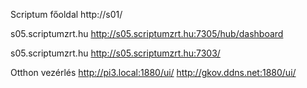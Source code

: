 Scriptum főoldal
http://s01/

s05.scriptumzrt.hu
http://s05.scriptumzrt.hu:7305/hub/dashboard

s05.scriptumzrt.hu
http://s05.scriptumzrt.hu:7303/

Otthon vezérlés
http://pi3.local:1880/ui/
http://gkov.ddns.net:1880/ui/


